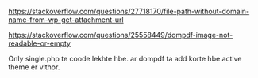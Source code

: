 https://stackoverflow.com/questions/27718170/file-path-without-domain-name-from-wp-get-attachment-url


https://stackoverflow.com/questions/25558449/dompdf-image-not-readable-or-empty

Only single.php te coode lekhte hbe. 
ar dompdf ta add korte hbe active theme er vithor.
